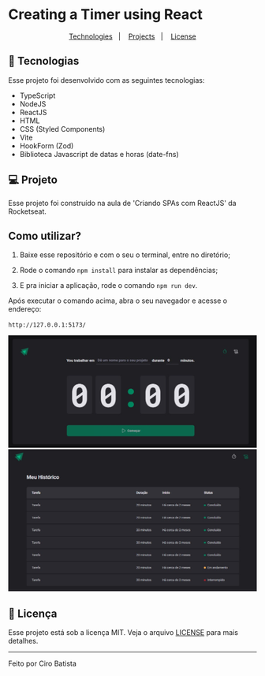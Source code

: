 # Creating a Timer using React

<p
align="center">
  <a
  href="#-tecnologias">Technologies</a>&nbsp;&nbsp;&nbsp;|&nbsp;&nbsp;&nbsp;
  <a
  href="#-projeto">Projects</a>&nbsp;&nbsp;&nbsp;|&nbsp;&nbsp;&nbsp;
  <a
  href="#memo-licença">License</a>
</p>

## 🚀 Tecnologias

Esse projeto foi desenvolvido com as seguintes tecnologias:

- TypeScript
- NodeJS
- ReactJS
- HTML
- CSS (Styled Components)
- Vite
- HookForm (Zod)
- Biblioteca Javascript de datas e horas (date-fns)

## 💻 Projeto

Esse projeto foi construído na aula de 'Criando SPAs com ReactJS' da Rocketseat.

## Como utilizar?

1. Baixe esse repositório e com o seu o terminal, entre no diretório;

2. Rode o comando `npm install` para instalar as dependências;

3. E pra iniciar a aplicação, rode o comando `npm run dev`.

Após executar o comando acima, abra o seu navegador e acesse o endereço:

`http://127.0.0.1:5173/`

<img
src="https://github.com/Ciro-TI-System/Timer/blob/47b37e3e4b933a789583e2a78d55bb5c057f56ce/src/assets/Timer-Home.jpg"
alt="Home page print"/>
<img
src="https://github.com/Ciro-TI-System/Timer/blob/47b37e3e4b933a789583e2a78d55bb5c057f56ce/src/assets/Timer-History.jpg"
alt="Print of the History page"/>

## :memo: Licença

Esse projeto está sob a licença MIT. Veja o arquivo [LICENSE](.github/LICENSE.md) para mais detalhes.

---

Feito por Ciro Batista
